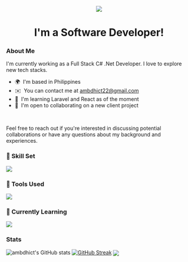 <p align="center">
  <img src="https://capsule-render.vercel.app/api?type=waving&color=gradient&text=Hi&nbsp;there&nbsp;I'm&nbsp;Ben!&height=150&section=header"/>
</p>
<h1 align="center">I'm a Software Developer!</h1>

### About Me

  I'm currently working as a Full Stack C# .Net Developer. I love to explore new tech stacks.
  * 🌍  I'm based in Philippines
  * ✉️  You can contact me at [ambdhict22@gmail.com](mailto:ambdhict22@gmail.com)
  * 🧠  I'm learning Laravel and React as of the moment
  * 🤝  I'm open to collaborating on a new client project
  <br/>
   
  Feel free to reach out if you're interested in discussing potential collaborations or have any questions about my background and experiences.

  <!-- Badges -->
<!--- <p align="center">
  <a href="https://github.com/ambdhict/README.md/graphs/contributors">
    <img src="https://img.shields.io/github/contributors/ambdhict/LandingPage" alt="contributors" />
  </a>
  <a href="">
    <img src="https://img.shields.io/github/last-commit/ambdhict/README.md" alt="last update" />
  </a>
  <a href="https://github.com/ambdhict/LandingPage/network/members">
    <img src="https://img.shields.io/github/forks/ambdhict/README.md" alt="forks" />
  </a>
  <a href="https://github.com/ambdhict/LandingPage/stargazers">
    <img src="https://img.shields.io/github/stars/ambdhict/README.md" alt="stars" />
  </a>
  <a href="https://github.com/ambdhict/awesome-readme-template/issues/">
    <img src="https://img.shields.io/github/issues/ambdhict/README.md" alt="open issues" />
  </a>
  <a href="https://github.com/ambdhict/LandingPage/blob/master/LICENSE">
    <img src="https://img.shields.io/github/license/ambdhict/README.md" alt="license" />
  </a>
</p> --->

### :space_invader: Skill Set
  <a href="https://skillicons.dev">
    <img src="https://skillicons.dev/icons?i=cs,dotnet,php,css,html,angular,bootstrap,js,jquery,mysql,postgres,git" />
  </a>
    
  <br />
  
 ### :scroll: Tools Used
  <p align="center>
    <a href="https://skillicons.dev">
      <img src="https://skillicons.dev/icons?i=github,vscode,visualstudio,ps,stackoverflow,postman" />
    </a>
  </p>
  
### :dart: Currently Learning
<a href="https://skillicons.dev">
  <img src="https://skillicons.dev/icons?i=laravel,react,mongodb,ts,vite" />
</a>
  
### Stats

![ambdhict's GitHub stats](https://github-readme-stats.vercel.app/api?username=ambdhict&show_icons=true&theme=dark&hide_border=true)
[![GitHub Streak](https://streak-stats.demolab.com?user=ambdhict&theme=dark&hide_border=true)](https://git.io/streak-stats)
<a href="https://github.com/ambdhict/ambdhict">
  <img align="center" src="https://github-readme-stats.vercel.app/api/top-langs/?username=ambdhict&hide=java,html,tex&title_color=ffffff&text_color=c9cacc&icon_color=2bbc8a&bg_color=1d1f21&langs_count=3" />
</a>

